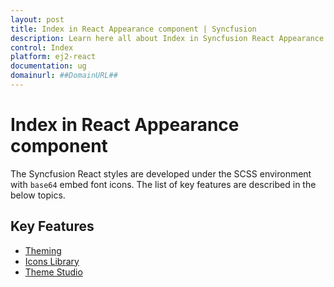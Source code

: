 ```yaml
---
layout: post
title: Index in React Appearance component | Syncfusion
description: Learn here all about Index in Syncfusion React Appearance component of Syncfusion Essential JS 2 and more.
control: Index 
platform: ej2-react
documentation: ug
domainurl: ##DomainURL##
---
```


# Index in React Appearance component

The Syncfusion React styles are developed under the SCSS environment with `base64` embed font icons. The list of key features are described in the below topics.

## Key Features

* [Theming](./theme)
* [Icons Library](./icons)
* [Theme Studio](./theme-studio)
